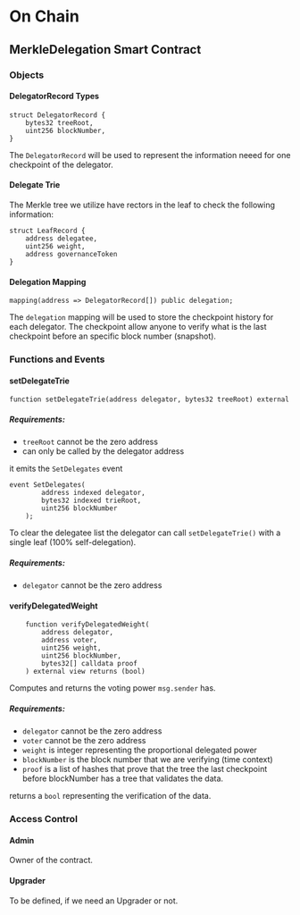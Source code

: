 # On Chain


## MerkleDelegation Smart Contract

### Objects

#### DelegatorRecord Types

``` solidity
struct DelegatorRecord {
    bytes32 treeRoot,
    uint256 blockNumber,
}
```

The `DelegatorRecord` will be used to represent the information neeed for one checkpoint of the delegator.

#### Delegate Trie

The Merkle tree we utilize have rectors in the leaf to check the following information: 

``` solidity
struct LeafRecord {
    address delegatee,
    uint256 weight,
    address governanceToken
}
```

#### Delegation Mapping

``` solidity
mapping(address => DelegatorRecord[]) public delegation;
```

The `delegation` mapping will be used to store the checkpoint history for each delegator. The checkpoint allow anyone to verify what is the last checkpoint before an specific block number (snapshot).

### Functions and Events

#### setDelegateTrie

```solidity
function setDelegateTrie(address delegator, bytes32 treeRoot) external
```

##### Requirements:
- `treeRoot` cannot be the zero address 
- can only be called by the delegator address

it emits the `SetDelegates` event
``` solidity
event SetDelegates(
        address indexed delegator,
        bytes32 indexed trieRoot,
        uint256 blockNumber
    );
```

To clear the delegatee list the delegator can call `setDelegateTrie()` with a single leaf (100% self-delegation).

##### Requirements:
- `delegator` cannot be the zero address 

#### verifyDelegatedWeight


```solidity
    function verifyDelegatedWeight(
        address delegator,
        address voter,
        uint256 weight,
        uint256 blockNumber,
        bytes32[] calldata proof
    ) external view returns (bool)
```

Computes and returns the voting power `msg.sender` has.

##### Requirements:
- `delegator` cannot be the zero address 
- `voter` cannot be the zero address
- `weight` is integer representing the proportional delegated power
- `blockNumber` is the block number that we are verifying (time context)
- `proof` is a list of hashes that prove that the tree the last checkpoint before
    blockNumber has a tree that validates the data.

returns a `bool` representing the verification of the data.


### Access Control

#### Admin

Owner of the contract.

#### Upgrader

To be defined, if we need an Upgrader or not.


